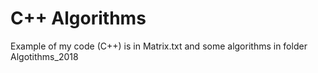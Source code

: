 # C++ Algorithms
Example of my code (C++) is in Matrix.txt and some algorithms in folder Algotithms_2018
